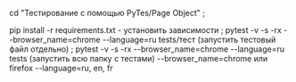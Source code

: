 cd "Тестирование с помощью PyTes/Page Object" ;

pip install -r requirements.txt - установить зависимости ;
pytest -v -s -rx --browser_name=chrome --language=ru tests/тест (запустить тестовый файл отдельно) ;
pytest -v -s -rx --browser_name=chrome --language=ru tests (запустить всю папку с тестами) --browser_name=chrome или firefox --language=ru, en, fr
